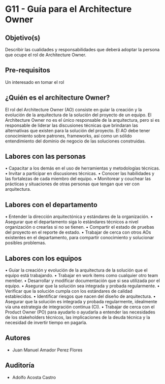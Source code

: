 
# G11 - Guía para el Architecture Owner

## Objetivo(s)

Describir las cualidades y responsabilidades que deberá adoptar la persona que ocupe el rol de Architecture Owner.

## Pre-requisitos

Un interesado en tomar el rol

## ¿Quién es el architecture Owner?

El rol del Architecture Owner (AO) consiste en guiar la creación y la evolución de la arquitectura de la solución del proyecto de un equipo. El Architecture Owner no es el único responsable de la arquitectura, pero si es responsable de liderar las discusiones técnicas que brindaran las alternativas que existen para la solución del proyecto. El AO debe tener conocimiento sobre patrones, frameworks, así como un sólido entendimiento del dominio de negocio de las soluciones construidas.

##  Labores con las personas

•	Capacitar a los demás en el uso de herramientas y metodologías técnicas.
•	Invitar a participar en discusiones técnicas.
•	Conocer las habilidades y las fortalezas de cada miembro del equipo.
•	Monitorear y couchear las prácticas y situaciones de otras personas que tengan que ver con arquitectura.


## Labores con el departamento

•	Entender la dirección arquitectónica y estándares de la organización.
•	Asegurar que el departamento siga lo estándares técnicos a nivel organización o crearlas si no se tienen.
•	Compartir el estado de pruebas del proyecto en el reporte de estado.
•	Trabajar de cerca con otros AOs existentes en el departamento, para compartir conocimiento y solucionar posibles problemas.


## Labores con los equipos

•	Guiar la creación y evolución de la arquitectura de la solución que el equipo está trabajando.
•	Trabajar en work items como cualquier otro team member.
•	Desarrollar y modificar documentación que si sea utilizada por el equipo.
•	Asegurar que la solución sea integrada y probada regularmente.
•	Verificar que la solución cumpla con los estándares de calidad establecidos.
•	Identificar riesgos que nacen del diseño de arquitectura.
•	Asegurar que la solución es integrada y probada regularmente, idealmente vía una estrategia de integración continua (CI).
•	Trabajar de cerca con el Product Owner (PO) para ayudarlo o ayudarla a entender las necesidades de los stakeholders técnicos, las implicaciones de la deuda técnica y la necesidad de invertir tiempo en pagarla.


## Autores


- Juan Manuel Amador Perez Flores

## Auditoría
- Adolfo Acosta Castro


